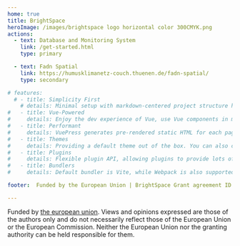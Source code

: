 ```yaml
---
home: true
title: BrightSpace
heroImage: /images/brightspace logo horizontal color 300CMYK.png
actions:
  - text: Database and Monitoring System
    link: /get-started.html
    type: primary

  - text: Fadn Spatial
    link: https://humusklimanetz-couch.thuenen.de/fadn-spatial/
    type: secondary

# features:
  # - title: Simplicity First
    # details: Minimal setup with markdown-centered project structure helps you focus on writing.
#   - title: Vue-Powered
#     details: Enjoy the dev experience of Vue, use Vue components in markdown, and develop custom themes with Vue.
#   - title: Performant
#     details: VuePress generates pre-rendered static HTML for each page, and runs as an SPA once a page is loaded.
#   - title: Themes
#     details: Providing a default theme out of the box. You can also choose a community theme or create your own one.
#   - title: Plugins
#     details: Flexible plugin API, allowing plugins to provide lots of plug-and-play features for your site.
#   - title: Bundlers
#     details: Default bundler is Vite, while Webpack is also supported. Choose the one you like!

footer:  Funded by the European Union | BrightSpace Grant agreement ID 101060075

---
```


Funded by [the european union]. Views and opinions expressed are those of the authors only and do not necessarily reflect those of the 
European Union or the European Commission. Neither the European Union nor the granting authority can be held responsible for them.


[the european union]: https://european-union.europa.eu/index_de
[default-theme-home]: https://vuejs.press/reference/default-theme/frontmatter.html#home-page
